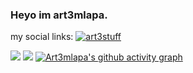 ### Heyo im art3mlapa.
my social links:
<a href="https://discord.gg/F2xzxdyRSc">
    <img src="https://img.shields.io/discord/1124268177883406387?logo=discord"
        alt="art3stuff"></a>


![](https://img.shields.io/badge/python-enjoyer-blue) ![](https://img.shields.io/badge/exploits,%20programms,%20and%20bots-a80000)
[![Art3mlapa's github activity graph](https://github-readme-activity-graph.vercel.app/graph?username=Art3mLapa&bg_color=050505&color=ffffff&line=004cff&point=ffffff&area=true&hide_border=true)](https://github.com/ashutosh00710/github-readme-activity-graph)

